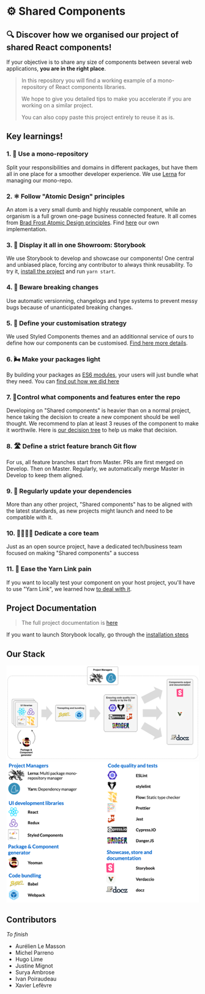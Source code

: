 # ⚙ Shared Components

## 🔍 Discover how we organised our project of shared React components!

If your objective is to share any size of components between several web applications, **you are in the right place**.

> In this repository you will find a working example of a mono-repository of React components libraries.
>
> We hope to give you detailed tips to make you accelerate if you are working on a similar project.
>
> You can also copy paste this project entirely to reuse it as is.

## Key learnings!

### **1. 🧐 Use a mono-repository**

Split your responsibilities and domains in different packages, but have them all in one place for a smoother developer experience. We use [Lerna](https://github.com/lerna/lerna) for managing our mono-repo.

### **2. ⚛️ Follow "Atomic Design" principles**

An atom is a very small dumb and highly reusable component, while an organism is a full grown one-page business connected feature. It all comes from [Brad Frost Atomic Design principles](http://bradfrost.com/blog/post/atomic-web-design/). Find [here](documentation/technical-standards/architecture.md) our own implementation.

### **3. 🎪 Display it all in one Showroom: Storybook**

We use Storybook to develop and showcase our components! One central and unbiased place, forcing any contributor to always think reusability. To try it, [install the project](documentation/how-to-use/1-installation.md) and run `yarn start`.

### **4. 🔨 Beware breaking changes**

Use automatic versionning, changelogs and type systems to prevent messy bugs because of unanticipated breaking changes.

### **5. 💄 Define your customisation strategy**

We used Styled Components themes and an additionnal service of ours to define how our components can be customised. [Find here more details](documentation/development/how-to-style-a-component.md).

### **6. 🌬 Make your packages light**

By building your packages as [ES6 modules](http://exploringjs.com/es6/ch_modules.html), your users will just bundle what they need. You can [find out how we did here](documentation/6-make-light-packages.md)

### **7. 👮‍ Control what components and features enter the repo**

Developing on "Shared components" is heavier than on a normal project, hence taking the decision to create a new component should be well thought. We recommend to plan at least 3 reuses of the component to make it worthwile. Here is [our decision tree](documentation/how-to-contribute/1-decision-making.md) to help us make that decision.

### **8. 🛣 Define a strict feature branch Git flow**

For us, all feature branches start from Master. PRs are first merged on Develop. Then on Master.
Regularly, we automatically merge Master in Develop to keep them aligned.

### **9. 🧹 Regularly update your dependencies**

More than any other project, "Shared components" has to be aligned with the latest standards, as new projects might launch and need to be compatible with it.

### **10. 👩‍💻👨‍💻 Dedicate a core team**

Just as an open source project, have a dedicated tech/business team focused on making "Shared components" a success

### **11. 🔗 Ease the Yarn Link pain**

If you want to locally test your component on your host project, you'll have to use "Yarn Link", we learned how [to deal with it](documentation/how-to-contribute/4.1-yarn-link.md).

## Project Documentation

> The full project documentation is [here](project-documentation.md)

If you want to launch Storybook locally, go through the [installation steps](documentation/how-to-contribute/2-getting-started.md)

## Our Stack

![stack flow](documentation/presentation/stack-flow.png)
![stack list](documentation/presentation/stack-list.png)

## Contributors

_To finish_

- Aurélien Le Masson
- Michel Parreno
- Hugo Lime
- Justine Mignot
- Surya Ambrose
- Ivan Poiraudeau
- Xavier Lefèvre
